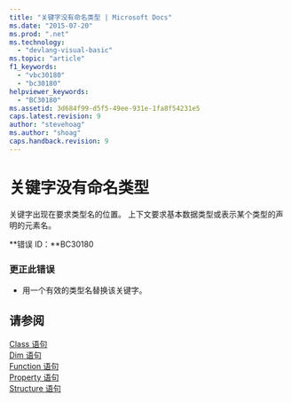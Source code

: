 ```yaml
---
title: "关键字没有命名类型 | Microsoft Docs"
ms.date: "2015-07-20"
ms.prod: ".net"
ms.technology: 
  - "devlang-visual-basic"
ms.topic: "article"
f1_keywords: 
  - "vbc30180"
  - "bc30180"
helpviewer_keywords: 
  - "BC30180"
ms.assetid: 3d684f99-d5f5-49ee-931e-1fa8f54231e5
caps.latest.revision: 9
author: "stevehoag"
ms.author: "shoag"
caps.handback.revision: 9
---
```

# 关键字没有命名类型
关键字出现在要求类型名的位置。 上下文要求基本数据类型或表示某个类型的声明的元素名。  
  
 **错误 ID：**BC30180  
  
### 更正此错误  
  
-   用一个有效的类型名替换该关键字。  
  
## 请参阅  
 [Class 语句](../../visual-basic/language-reference/statements/class-statement.md)   
 [Dim 语句](../../visual-basic/language-reference/statements/dim-statement.md)   
 [Function 语句](../../visual-basic/language-reference/statements/function-statement.md)   
 [Property 语句](../../visual-basic/language-reference/statements/property-statement.md)   
 [Structure 语句](../../visual-basic/language-reference/statements/structure-statement.md)